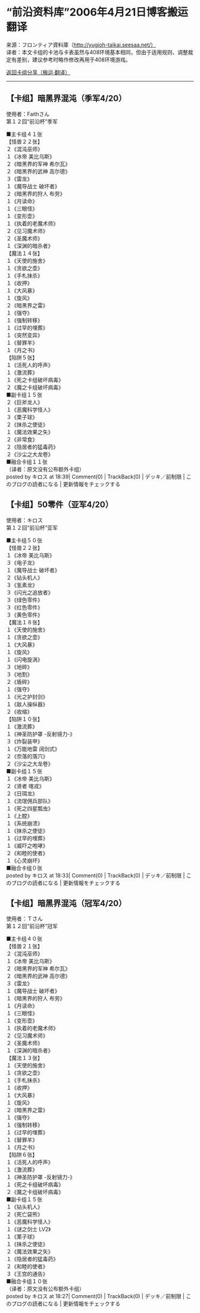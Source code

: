 # “前沿资料库”2006年4月21日博客搬运翻译
来源：フロンティア資料庫（http://yugioh-taikai.seesaa.net/）  
译者：本文卡组的卡池与卡表虽然与408环境基本相同，但由于适用规则、调整裁定有差别，建议参考时略作修改再用于408环境游戏。  

[返回卡组分享（搬运·翻译）](../Deck_Transport.html)  

---

## 【卡组】暗黑界混沌（季军4/20）
使用者：Faithさん  
第１２回“前沿杯”季军  

■主卡组４１张  
【怪兽２２张】  
２《混沌巫师》  
１《冰帝 美比乌斯》  
２《暗黑界的军神 希尔瓦》  
２《暗黑界的武神 高尔德》  
３《雷龙》  
１《魔导战士 破坏者》  
２《暗黑界的狩人 布劳》  
１《月读命》  
１《三眼怪》  
１《变形壶》  
１《执着的老魔术师》  
２《见习魔术师》  
２《圣魔术师》  
１《深渊的暗杀者》  
【魔法１４张】  
１《天使的施舍》  
１《贪欲之壶》  
１《手札抹杀》  
１《收押》  
１《大风暴》  
１《旋风》  
２《暗黑界之雷》  
１《强夺》  
１《强制转移》  
１《过早的埋葬》  
１《突然变异》  
１《替罪羊》  
１《月之书》  
【陷阱５张】  
１《活死人的呼声》  
１《激流葬》  
１《死之卡组破坏病毒》  
２《魔之卡组破坏病毒》  
■副卡组１５张  
２《巨斧龙人》  
１《恶魔科学怪人》  
３《栗子球》  
２《抹杀之使徒》  
１《魔法效果之矢》  
２《非常食》  
２《隐居者的猛毒药》  
２《沙尘之大龙卷》  
■融合卡组１１张  
（译者：原文没有公布额外卡组）  
posted by キロス at 18:39| Comment(0) | TrackBack(0) | デッキ／前制限 | このブログの読者になる | 更新情報をチェックする



## 【卡组】50零件（亚军4/20）  
使用者：キロス  
第１２回“前沿杯”亚军  

■主卡组５０张  
【怪兽２２张】  
１《冰帝 美比乌斯》  
３《电子龙》  
１《魔导战士 破坏者》  
２《钻头机人》  
３《氢素龙》  
３《闪光之追放者》  
３《绿色零件》  
３《红色零件》  
３《黄色零件》  
【魔法１８张】  
１《天使的施舍》  
１《贪欲之壶》  
１《大风暴》  
１《旋风》  
１《闪电旋涡》  
３《地碎》  
３《地割》  
２《盾碎》  
１《强夺》  
１《光之护封剑》  
１《敌人操纵器》  
２《收缩》  
【陷阱１０张】  
１《激流葬》  
１《神圣防护罩 -反射镜力-》  
３《炸裂装甲》  
１《万能地雷 阔剑式》  
２《奈落的落穴》  
２《沙尘之大龙卷》  
■副卡组１５张  
１《冰帝 美比乌斯》  
２《贤者 喀戎》  
２《日珥龙》  
１《流氓佣兵部队》  
１《死之四星瓢虫》  
１《上膛》  
１《系统崩溃》  
１《抹杀之使徒》  
１《过早的埋葬》  
１《威吓之咆哮》  
２《和睦的使者》  
１《心灵崩坏》  
■融合卡组０张  
posted by キロス at 18:33| Comment(0) | TrackBack(0) | デッキ／前制限 | このブログの読者になる | 更新情報をチェックする  



## 【卡组】暗黑界混沌（冠军4/20）
使用者：Ｔさん  
第１２回“前沿杯”冠军  

■主卡组４０张  
【怪兽２１张】  
２《混沌巫师》  
１《冰帝 美比乌斯》  
２《暗黑界的军神 希尔瓦》  
２《暗黑界的武神 高尔德》  
３《雷龙》  
１《魔导战士 破坏者》  
１《暗黑界的狩人 布劳》  
１《月读命》  
１《三眼怪》  
１《变形壶》  
１《执着的老魔术师》  
２《见习魔术师》  
２《圣魔术师》  
１《深渊的暗杀者》  
【魔法１３张】  
１《天使的施舍》  
１《贪欲之壶》  
１《手札抹杀》  
１《收押》  
１《大风暴》  
１《旋风》  
２《暗黑界之雷》  
１《强夺》  
１《强制转移》  
１《过早的埋葬》  
１《替罪羊》  
１《月之书》  
【陷阱６张】  
１《活死人的呼声》  
１《激流葬》  
１《神圣防护罩 -反射镜力-》  
１《死之卡组破坏病毒》  
２《魔之卡组破坏病毒》  
■副卡组１５张  
１《钻头机人》  
２《死亡袋熊》  
１《恶魔科学怪人》  
１《谜之剑士 LV2》  
１《栗子球》  
１《抹杀之使徒》  
２《魔法效果之矢》  
１《隐居者的猛毒药》  
２《和睦的使者》  
３《王宫的通告》  
■融合卡组１０张  
（译者：原文没有公布额外卡组）  
posted by キロス at 18:27| Comment(0) | TrackBack(0) | デッキ／前制限 | このブログの読者になる | 更新情報をチェックする  